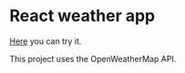 # React weather app

[Here](https://weather-for-day.ml) you can try it.

This project uses the OpenWeatherMap API.
